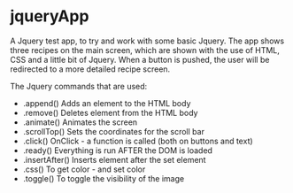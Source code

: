# jqueryApp

A Jquery test app, to try and work with some basic Jquery.
The app shows three recipes on the main screen, which are shown with the use of HTML, CSS and a little bit of Jquery.
When a button is pushed, the user will be redirected to a more detailed recipe screen.

The Jquery commands that are used:
- .append()	        Adds an element to the HTML body
- .remove()	        Deletes element from the HTML body
- .animate()	    Animates the screen
- .scrollTop()	    Sets the coordinates for the scroll bar
- .click()	        OnClick - a function is called (both on buttons and text)
- .ready()	        Everything is run AFTER the DOM is loaded
- .insertAfter()	Inserts element after the set element
- .css()		    To get color - and set color
- .toggle()         To toggle the visibility of the image

